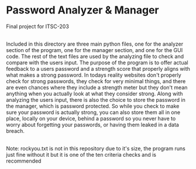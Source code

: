 # Password Analyzer & Manager <br>
Final project for ITSC-203 <br> <br>

Included in this directory are three main python files, one for the analyzer section of the program, one for the manager section, and one for the GUI code. The rest of the text files are used by the analyzing file to check and compare with the users input. The purpose of the program is to offer actual feedback to a users password and a strength score that properly aligns with what makes a strong password. In todays reality websites don't properly check for strong passwords, they check for very minimal things, and there are even chances where they include a strength meter but they don't mean anything when you actually look at what they consider strong. Along with analyzing the users input, there is also the choice to store the password in the manager, which is password protected. So while you check to make sure your password is actually strong, you can also store them all in one place, locally on your device, behind a password so you never have to worry about forgetting your passwords, or having them leaked in a data breach. <br> <br>

Note: rockyou.txt is not in this repository due to it's size, the program runs just fine without it but it is one of the ten criteria checks and is recommended
